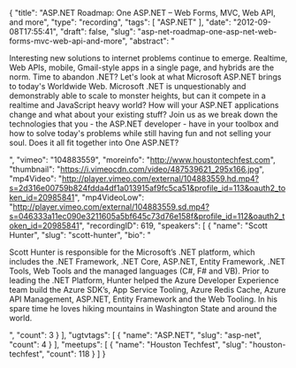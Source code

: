 {
  "title": "ASP.NET Roadmap: One ASP.NET – Web Forms, MVC, Web API, and more",
  "type": "recording",
  "tags": [
    "ASP.NET"
  ],
  "date": "2012-09-08T17:55:41",
  "draft": false,
  "slug": "asp-net-roadmap-one-asp-net-web-forms-mvc-web-api-and-more",
  "abstract": "<p>Interesting new solutions to internet problems continue to emerge. Realtime, Web APIs, mobile, Gmail-style apps in a single page, and hybrids are the norm. Time to abandon .NET? Let's look at what Microsoft ASP.NET brings to today's Worldwide Web. Microsoft .NET is unquestionably and demonstrably able to scale to monster heights, but can it compete in a realtime and JavaScript heavy world? How will your ASP.NET applications change and what about your existing stuff? Join us as we break down the technologies that you - the ASP.NET developer - have in your toolbox and how to solve today's problems while still having fun and not selling your soul. Does it all fit together into One ASP.NET?</p>",
  "vimeo": "104883559",
  "moreinfo": "http://www.houstontechfest.com",
  "thumbnail": "https://i.vimeocdn.com/video/487539621_295x166.jpg",
  "mp4Video": "http://player.vimeo.com/external/104883559.hd.mp4?s=2d316e00759b824fdda4df1a013915af9fc5ca51&profile_id=113&oauth2_token_id=20985841",
  "mp4VideoLow": "http://player.vimeo.com/external/104883559.sd.mp4?s=046333a11ec090e3211605a5bf645c73d76e158f&profile_id=112&oauth2_token_id=20985841",
  "recordingID": 619,
  "speakers": [
    {
      "name": "Scott Hunter",
      "slug": "scott-hunter",
      "bio": "<p>Scott Hunter is responsible for the Microsoft’s .NET platform, which includes the .NET Framework, .NET Core, ASP.NET, Entity Framework, .NET Tools, Web Tools and the managed languages (C#, F# and VB). Prior to leading the .NET Platform, Hunter helped the Azure Developer Experience team build the Azure SDK’s, App Service Tooling, Azure Redis Cache, Azure API Management, ASP.NET, Entity Framework and the Web Tooling. In his spare time he loves hiking mountains in Washington State and around the world.</p>",
      "count": 3
    }
  ],
  "ugtvtags": [
    {
      "name": "ASP.NET",
      "slug": "asp-net",
      "count": 4
    }
  ],
  "meetups": [
    {
      "name": "Houston Techfest",
      "slug": "houston-techfest",
      "count": 118
    }
  ]
}